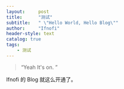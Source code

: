 ```yaml
---
layout:     post
title:      "测试"
subtitle:   " \"Hello World, Hello Blog\""
author:     "Ifnofi"
header-style: text
catalog: true
tags:
    - 测试
---
```


> “Yeah It's on. ”


Ifnofi 的 Blog 就这么开通了。